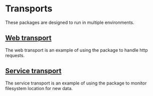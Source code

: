 # Transports

These packages are designed to run in multiple environments.

## [Web transport](../web "web transport")
The web transport is an example of using the package to handle http requests.

## [Service transport](../service "service transport")
The service transport is an example of using the package to monitor filesystem location for new data.

